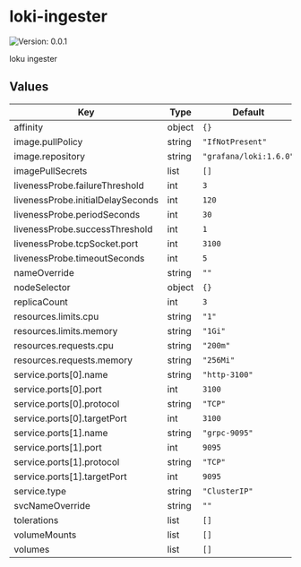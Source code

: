 # loki-ingester

![Version: 0.0.1](https://img.shields.io/badge/Version-0.0.1-informational?style=flat-square)

loku ingester

## Values

| Key | Type | Default | Description |
|-----|------|---------|-------------|
| affinity | object | `{}` |  |
| image.pullPolicy | string | `"IfNotPresent"` |  |
| image.repository | string | `"grafana/loki:1.6.0"` |  |
| imagePullSecrets | list | `[]` |  |
| livenessProbe.failureThreshold | int | `3` |  |
| livenessProbe.initialDelaySeconds | int | `120` |  |
| livenessProbe.periodSeconds | int | `30` |  |
| livenessProbe.successThreshold | int | `1` |  |
| livenessProbe.tcpSocket.port | int | `3100` |  |
| livenessProbe.timeoutSeconds | int | `5` |  |
| nameOverride | string | `""` |  |
| nodeSelector | object | `{}` |  |
| replicaCount | int | `3` |  |
| resources.limits.cpu | string | `"1"` |  |
| resources.limits.memory | string | `"1Gi"` |  |
| resources.requests.cpu | string | `"200m"` |  |
| resources.requests.memory | string | `"256Mi"` |  |
| service.ports[0].name | string | `"http-3100"` |  |
| service.ports[0].port | int | `3100` |  |
| service.ports[0].protocol | string | `"TCP"` |  |
| service.ports[0].targetPort | int | `3100` |  |
| service.ports[1].name | string | `"grpc-9095"` |  |
| service.ports[1].port | int | `9095` |  |
| service.ports[1].protocol | string | `"TCP"` |  |
| service.ports[1].targetPort | int | `9095` |  |
| service.type | string | `"ClusterIP"` |  |
| svcNameOverride | string | `""` |  |
| tolerations | list | `[]` |  |
| volumeMounts | list | `[]` |  |
| volumes | list | `[]` |  |
